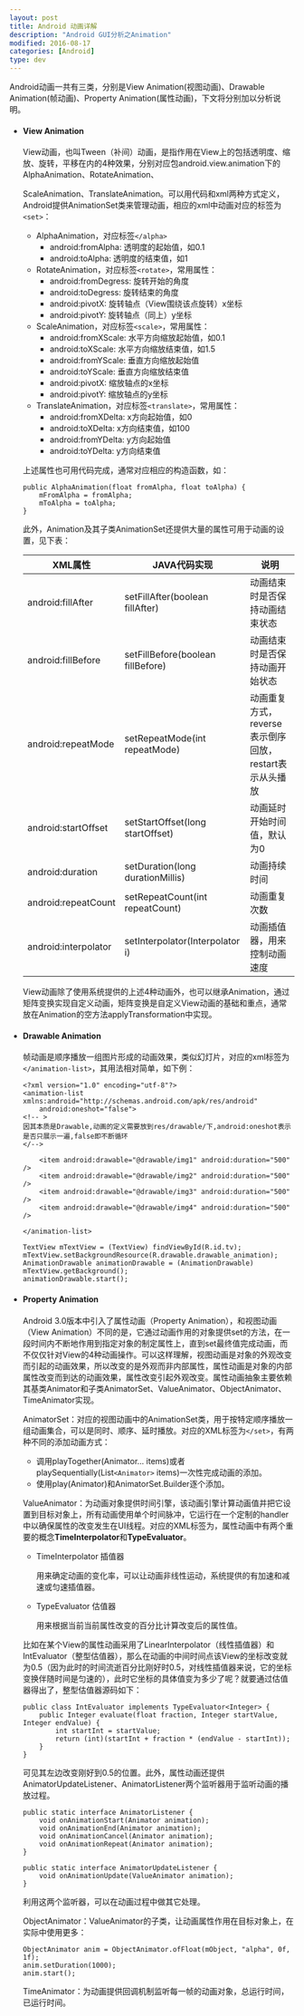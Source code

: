 ```yaml
---
layout: post
title: Android 动画详解
description: "Android GUI分析之Animation"
modified: 2016-08-17
categories: [Android]
type: dev
---
```


Android动画一共有三类，分别是View Animation(视图动画)、Drawable Animation(帧动画)、Property Animation(属性动画)，下文将分别加以分析说明。

- #### View Animation

  View动画，也叫Tween（补间）动画，是指作用在View上的包括透明度、缩放、旋转，平移在内的4种效果，分别对应包android.view.animation下的AlphaAnimation、RotateAnimation、

  ScaleAnimation、TranslateAnimation。可以用代码和xml两种方式定义，Android提供AnimationSet类来管理动画，相应的xml中动画对应的标签为`<set>`：  

  <!-- more -->   

  - AlphaAnimation，对应标签`</alpha>`
    - android:fromAlpha: 透明度的起始值，如0.1
    - android:toAlpha: 透明度的结束值，如1
  - RotateAnimation，对应标签`<rotate>`，常用属性：
    - android:fromDegress: 旋转开始的角度
    - android:toDegress: 旋转结束的角度
    - android:pivotX: 旋转轴点（View围绕该点旋转）x坐标
    - android:pivotY: 旋转轴点（同上）y坐标
  - ScaleAnimation，对应标签`<scale>`，常用属性：
    - android:fromXScale: 水平方向缩放起始值，如0.1
    - android:toXScale: 水平方向缩放结束值，如1.5
    - android:fromYScale: 垂直方向缩放起始值
    - android:toYScale: 垂直方向缩放结束值
    - android:pivotX: 缩放轴点的x坐标
    - android:pivotY: 缩放轴点的y坐标
  - TranslateAnimation，对应标签`<translate>`，常用属性：
    - android:fromXDelta: x方向起始值，如0
    - android:toXDelta: x方向结束值，如100
    - android:fromYDelta: y方向起始值
    - android:toYDelta: y方向结束值

  上述属性也可用代码完成，通常对应相应的构造函数，如：  

  ```
  public AlphaAnimation(float fromAlpha, float toAlpha) {
      mFromAlpha = fromAlpha;
      mToAlpha = toAlpha;
  }
  ```

    

  此外，Animation及其子类AnimationSet还提供大量的属性可用于动画的设置，见下表：

  | XML属性                | JAVA代码实现                          | 说明                                 |
  | -------------------- | --------------------------------- | ---------------------------------- |
  | android:fillAfter    | setFillAfter(boolean fillAfter)   | 动画结束时是否保持动画结束状态                    |
  | android:fillBefore   | setFillBefore(boolean fillBefore) | 动画结束时是否保持动画开始状态                    |
  | android:repeatMode   | setRepeatMode(int repeatMode)     | 动画重复方式，reverse表示倒序回放，restart表示从头播放 |
  | android:startOffset  | setStartOffset(long startOffset)  | 动画延时开始时间值，默认为0                     |
  | android:duration     | setDuration(long durationMillis)  | 动画持续时间                             |
  | android:repeatCount  | setRepeatCount(int repeatCount)   | 动画重复次数                             |
  | android:interpolator | setInterpolator(Interpolator i)   | 动画插值器，用来控制动画速度                     |

  View动画除了使用系统提供的上述4种动画外，也可以继承Animation，通过矩阵变换实现自定义动画，矩阵变换是自定义View动画的基础和重点，通常放在Animation的空方法applyTransformation中实现。

- #### Drawable Animation

  帧动画是顺序播放一组图片形成的动画效果，类似幻灯片，对应的xml标签为`</animation-list>`，其用法相对简单，如下例：

  ```
  <?xml version="1.0" encoding="utf-8"?>
  <animation-list xmlns:android="http://schemas.android.com/apk/res/android"
      android:oneshot="false">
  <!-- >
  因其本质是Drawable,动画的定义需要放到res/drawable/下,android:oneshot表示是否只展示一遍,false即不断循环
  </-->

      <item android:drawable="@drawable/img1" android:duration="500" />
      <item android:drawable="@drawable/img2" android:duration="500" />
      <item android:drawable="@drawable/img3" android:duration="500" />
      <item android:drawable="@drawable/img4" android:duration="500" />
      
  </animation-list>
  ```

  ```
  TextView mTextView = (TextView) findViewById(R.id.tv);
  mTextView.setBackgroundResource(R.drawable.drawable_animation);
  AnimationDrawable animationDrawable = (AnimationDrawable) mTextView.getBackground();
  animationDrawable.start();
  ```

- #### Property Animation

  Android 3.0版本中引入了属性动画（Property Animation），和视图动画（View Animation）不同的是，它通过动画作用的对象提供set的方法，在一段时间内不断地作用到指定对象的制定属性上，直到set最终值完成动画，而不仅仅针对View的4种动画操作。可以这样理解，视图动画是对象的外观改变而引起的动画效果，所以改变的是外观而非内部属性，属性动画是对象的内部属性改变而到达的动画效果，属性改变引起外观改变。属性动画抽象主要依赖其基类Animator和子类AnimatorSet、ValueAnimator、ObjectAnimator、TimeAnimator实现。

  AnimatorSet：对应的视图动画中的AnimationSet类，用于按特定顺序播放一组动画集合，可以是同时、顺序、延时播放。对应的XML标签为`</set>`，有两种不同的添加动画方式：

  - 调用playTogether(Animator... items)或者playSequentially(List`<Animator>` items)一次性完成动画的添加。
  - 使用play(Animator)和AnimatorSet.Builder逐个添加。

  ValueAnimator：为动画对象提供时间引擎，该动画引擎计算动画值并把它设置到目标对象上，所有动画使用单个时间脉冲，它运行在一个定制的handler中以确保属性的改变发生在UI线程。对应的XML标签为</animator>，属性动画中有两个重要的概念**TimeInterpolator**和**TypeEvaluator**。

  - TimeInterpolator 插值器

    用来确定动画的变化率，可以让动画非线性运动，系统提供的有加速和减速或匀速插值器。

  - TypeEvaluator 估值器

    用来根据当前当前属性改变的百分比计算改变后的属性值。

  比如在某个View的属性动画采用了LinearInterpolator（线性插值器）和IntEvaluator（整型估值器），那么在动画的中间时间点该View的坐标改变就为0.5（因为此时的时间流逝百分比刚好时0.5，对线性插值器来说，它的坐标变换伴随时间是匀速的），此时它坐标的具体值变为多少了呢？就要通过估值器得出了，整型估值器源码如下：

  ```
  public class IntEvaluator implements TypeEvaluator<Integer> {
      public Integer evaluate(float fraction, Integer startValue, Integer endValue) {
          int startInt = startValue;
          return (int)(startInt + fraction * (endValue - startInt));
      }
  }
  ```

  可见其左边改变刚好到0.5的位置。此外，属性动画还提供AnimatorUpdateListener、AnimatorListener两个监听器用于监听动画的播放过程。

  ```
  public static interface AnimatorListener {
      void onAnimationStart(Animator animation);
      void onAnimationEnd(Animator animation);
      void onAnimationCancel(Animator animation);
      void onAnimationRepeat(Animator animation);
  }

  public static interface AnimatorUpdateListener {
      void onAnimationUpdate(ValueAnimator animation);
  }
  ```

  利用这两个监听器，可以在动画过程中做其它处理。

  ObjectAnimator：ValueAnimator的子类，让动画属性作用在目标对象上，在实际中使用更多：

  ```
  ObjectAnimator anim = ObjectAnimator.ofFloat(mObject, "alpha", 0f, 1f);
  anim.setDuration(1000);
  anim.start();
  ```

  TimeAnimator：为动画提供回调机制监听每一帧的动画对象，总运行时间，已运行时间。